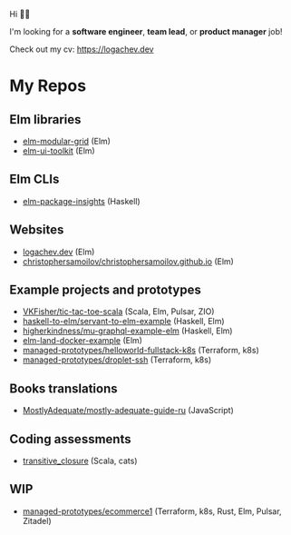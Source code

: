 Hi 👋🏻

I'm looking for a **software engineer**, **team lead**, or **product manager** job!

Check out my cv: https://logachev.dev

# My Repos

## Elm libraries

- [elm-modular-grid](https://github.com/vladimirlogachev/elm-modular-grid) (Elm)
- [elm-ui-toolkit](https://github.com/vladimirlogachev/elm-ui-toolkit) (Elm)

## Elm CLIs

- [elm-package-insights](https://github.com/vladimirlogachev/elm-package-insights) (Haskell)

## Websites

- [logachev.dev](https://github.com/vladimirlogachev/logachev.dev) (Elm)
- [christophersamoilov/christophersamoilov.github.io](https://github.com/christophersamoilov/christophersamoilov.github.io) (Elm)

## Example projects and prototypes

- [VKFisher/tic-tac-toe-scala](https://github.com/VKFisher/tic-tac-toe-scala) (Scala, Elm, Pulsar, ZIO)
- [haskell-to-elm/servant-to-elm-example](https://github.com/haskell-to-elm/servant-to-elm-example) (Haskell, Elm)
- [higherkindness/mu-graphql-example-elm](https://github.com/higherkindness/mu-graphql-example-elm) (Haskell, Elm)
- [elm-land-docker-example](https://github.com/elm-land-docker-example) (Elm)
- [managed-prototypes/helloworld-fullstack-k8s](https://github.com/managed-prototypes/helloworld-fullstack-k8s) (Terraform, k8s)
- [managed-prototypes/droplet-ssh](https://github.com/managed-prototypes/droplet-ssh) (Terraform, k8s)

## Books translations

- [MostlyAdequate/mostly-adequate-guide-ru](https://github.com/MostlyAdequate/mostly-adequate-guide-ru) (JavaScript)

## Coding assessments

- [transitive_closure](https://github.com/vladimirlogachev/transitive_closure) (Scala, cats)

## WIP

- [managed-prototypes/ecommerce1](https://github.com/managed-prototypes/ecommerce1) (Terraform, k8s, Rust, Elm, Pulsar, Zitadel)
